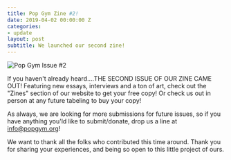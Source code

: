```yaml
---
title: Pop Gym Zine #2!
date: 2019-04-02 00:00:00 Z
categories:
- update
layout: post
subtitle: We launched our second zine!
---
```

![Pop Gym Issue #2](/assets/zinecover2.jpg)

If you haven't already heard....THE SECOND ISSUE OF OUR ZINE CAME OUT! Featuring new essays, interviews and a ton of art, check out the
"Zines" section of our website to get your free copy! Or check us out in person at any future tabeling to buy your copy!

As always, we are looking for more submissions for future issues, so if you have anything you'ld like to submit/donate, drop us a line at info@popgym.org!

We want to thank all the folks who contributed this time around. Thank you for sharing your experiences, and being so open to this
little project of ours.

